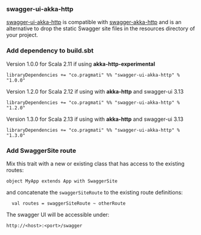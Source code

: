
### swagger-ui-akka-http

[swagger-ui-akka-http](https://github.com/pragmatico/swagger-ui-akka-http) 
is compatible with [swagger-akka-http](https://github.com/swagger-akka-http/swagger-akka-http) 
and is an alternative to drop the static Swagger site files in the resources directory of your project.

### Add dependency to build.sbt

Version 1.0.0 for Scala 2.11 if using **akka-http-experimental**

```
libraryDependencies += "co.pragmati" %% "swagger-ui-akka-http" % "1.0.0"
```

Version 1.2.0 for Scala 2.12 if using with **akka-http** and swagger-ui 3.13

```
libraryDependencies += "co.pragmati" %% "swagger-ui-akka-http" % "1.2.0"
```

Version 1.3.0 for Scala 2.13 if using with **akka-http** and swagger-ui 3.13

```
libraryDependencies += "co.pragmati" %% "swagger-ui-akka-http" % "1.3.0"
```

### Add SwaggerSite route

Mix this trait with a new or existing class that has access to the existing routes:

```
object MyApp extends App with SwaggerSite
```

and concatenate the ```swaggerSiteRoute``` to the existing route definitions:

```
  val routes = swaggerSiteRoute ~ otherRoute
```

The swagger UI will be accessible under:

```
http://<host>:<port>/swagger
```
